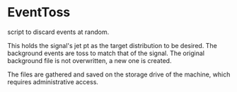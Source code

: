 # EventToss
script to discard events at random.

This holds the signal's jet pt as the target distribution to be desired. 
The background events are toss to match that of the signal. 
The original background file is not overwritten, a new one is created. 

The files are gathered and saved on the storage drive of the machine, which requires administrative access.

